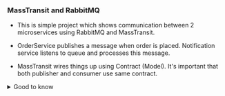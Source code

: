 ### MassTransit and RabbitMQ

- This is simple project which shows communication between 2 microservices using RabbitMQ and MassTransit.

- OrderService publishes a message when order is placed.
Notification service listens to queue and processes this message.

- MassTransit wires things up using Contract (Model). It's important that both publisher and consumer use same contract.

<details>

<summary>Good to know</summary>

  -  Publisher publishes message to [Namespace.Model] exchange.
  - Message is routed to [QueueName] exchange.
  - Message is then routed to [QueueName] queue.
  - Consumer picks the message from queue. 

</details>

